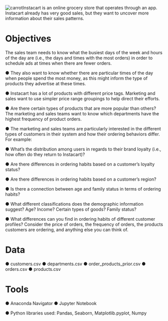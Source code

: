 ![carrot](https://www.instacart.com/company/wp-content/uploads/2022/03/instacart.png)Instacart is an online grocery store that operates
through an app. Instacart already has very good sales, but they want to uncover more
information about their sales patterns.

# Objectives
The sales team needs to know what the busiest days of the week and hours of the day
are (i.e., the days and times with the most orders) in order to schedule ads at times
when there are fewer orders.

● They also want to know whether there are particular times of the day when people spend
the most money, as this might inform the type of products they advertise at these times.

● Instacart has a lot of products with different price tags. Marketing and sales want to use
simpler price range groupings to help direct their efforts.

● Are there certain types of products that are more popular than others? The marketing
and sales teams want to know which departments have the highest frequency of product
orders.

● The marketing and sales teams are particularly interested in the different types of
customers in their system and how their ordering behaviors differ. For example:

  ● What’s the distribution among users in regards to their brand loyalty (i.e., how
often do they return to Instacart)?

  ● Are there differences in ordering habits based on a customer’s loyalty status?
  
  ● Are there differences in ordering habits based on a customer’s region?
  
  ● Is there a connection between age and family status in terms of ordering habits?
  
  ● What different classifications does the demographic information suggest? Age?
Income? Certain types of goods? Family status?

  ● What differences can you find in ordering habits of different customer profiles?
Consider the price of orders, the frequency of orders, the products customers are
ordering, and anything else you can think of.

# Data
● customers.csv
● departments.csv
● order_products_prior.csv
● orders.csv
● products.csv

# Tools
● Anaconda Navigator
● Jupyter Notebook

● Python libraries used:
   Pandas, Seaborn, Matplotlib.pyplot, Numpy
